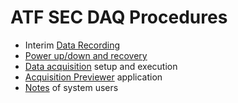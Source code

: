 # ATF SEC DAQ Procedures

- Interim [Data Recording](interim-acquire.md)
- [Power up/down and recovery](powerupdown.md)
- [Data acquisition](setupacquire.md) setup and execution
- [Acquisition Previewer](previewer.md) application
- [Notes](notes.md) of system users
